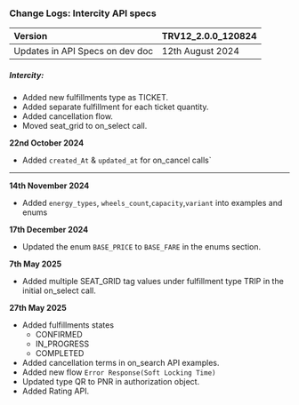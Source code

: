 ### Change Logs: Intercity API specs

| Version                         | TRV12_2.0.0_120824 |
| :------------------------------ | :----------------- |
| Updates in API Specs on dev doc | 12th August 2024      |

##### Intercity:

- Added new fulfillments type as TICKET.
- Added separate fulfillment for each ticket quantity.
- Added cancellation flow.
- Moved seat_grid to on_select call.

****22nd October 2024****
- Added `created_At` & `updated_at` for on_cancel calls`
---

****14th November 2024****
- Added `energy_types`, `wheels_count`,`capacity`,`variant` into examples and enums

****17th December 2024****
- Updated the enum `BASE_PRICE` to `BASE_FARE` in the enums section.

****7th May 2025****
- Added multiple SEAT_GRID tag values under fulfillment type TRIP in the initial on_select call.

****27th May 2025****
- Added fulfillments states
  - CONFIRMED
  - IN_PROGRESS
  - COMPLETED
- Added cancellation terms in on_search API examples.
- Added new flow `Error Response(Soft Locking Time)`
- Updated type QR to PNR in authorization object.
- Added Rating API.
